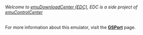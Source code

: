 ###### Welcome to [emuDownloadCenter (EDC)](https://github.com/PhoenixInteractiveNL/emuDownloadCenter/wiki/), EDC is a side project of [emuControlCenter](https://github.com/PhoenixInteractiveNL/emuControlCenter/wiki/)

For more information about this emulator, visit the [**GSPort**](https://github.com/PhoenixInteractiveNL/emuDownloadCenter/wiki/Emulator-gsport#menu) page.
